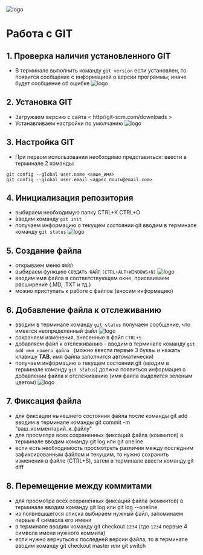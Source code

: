 ![logo](3.jpg)

# Работа с GIT

## 1. Проверка наличия установленного GIT
* В терминале выполнить команду 
```git version```
если установлен, то появится сообщение с информацией о версии программы; иначе будет сообщение об ошибке
![logo](1.png)


## 2. Установка GIT
* Загружаем версию с сайта 
< http//git-scm.com/downloads >
* Устанавливаем настройки по умолчанию
![logo](2.png)

## 3. Настройка GIT

* При первом использовании необходимо представиться: 
ввести в терминале 2 команды:
```
git config --global user.name <ваше_имя>
git config --global user.email <адрес_почты@email.com>
```

## 4. Инициализация репозитория

* выбираем необходимую папку
CTRL+K CTRL+O
* вводим команду 
```git init```
* получаем информацию о текущем состоянии git 
вводим в терминале команду 
 ```git status```
![logo](4.png)


## 5. Создание файла
* открываем меню `ФАЙЛ`
* выбираем функцию `СОЗДАТЬ ФАЙЛ` 
 ```(CTRL+ALT+WINDOWS+N)```
 ![logo](5.png)
* вводим имя файла в соответствующем окне, присваиваем расширение (.MD, .TXT и тд.)
* можно приступать к работе с файлов (вносим информацию)

## 6. Добавление файла к отслеживанию

* вводим в терминале команду 
 ```git status```
получаем сообщение, что имеется неопределенный файл
![logo](6.png)
* сохраняем изменения, внесенные в файл 
`CTRL+S`
* добавляем файл к отслеживанию - вводим в терминале команду ```git add имя_нашего_файла ```
(можно ввести первые 3 буквы и нажать клавишу **TAB**, имя файла заполнится автоматически)  
* получаем информацию о текущем состоянии git (вводим в терминале команду `git status`) должна появиться информация о добавлении файла к отслеживанию (имя файла выделится зеленым цветом)
![logo](7.png)

## 7. Фиксация файла

* для  фиксации нынешнего состояния файла после команды git add вводим в терминале команды git commit -m "ваш_комментарий_к_файлу"
* для просмотра всех сохраненных фиксаций файла (коммитов) в терминале вводим команду git log или git oneline
* если есть необходимость просмотреть различия между последним зафиксированным файлом и текущим, то нужно сохранить изменения в файле (CTRL+S), затем в терминале ввести команду git diff 


## 8. Перемещение между коммитами

* для просмотра всех сохраненных фиксаций файла (коммитов) в терминале вводим команду git log или git log --oneline
* из появившщегося списка выбираем нужный файл, запоминаем первые 4 символа его имени
* в терминале вводим команду git checkout `1234` (где `1234` первые 4 символа имени нужного коммита)
* если нужно вернуться к последней версии файла, то в терминале вводим команду git checkout master или git switch
